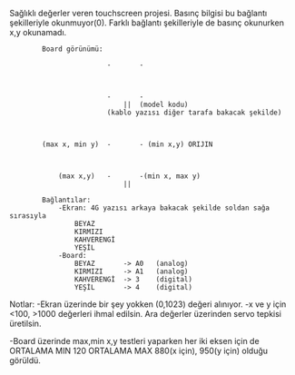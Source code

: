 Sağlıklı değerler veren touchscreen projesi.
Basınç bilgisi bu bağlantı şekilleriyle okunmuyor(0). Farklı bağlantı şekilleriyle de basınç okunurken x,y okunamadı.


			Board görünümü:

							-		-



							-		-
								||	(model kodu)
							(kablo yazısı diğer tarafa bakacak şekilde)



			(max x, min y)	-		- (min x,y) ORIJIN



				(max x,y)	-		-(min x, max y)
								||

			Bağlantılar:
				-Ekran: 4G yazısı arkaya bakacak şekilde soldan sağa sırasıyla
					BEYAZ
					KIRMIZI
					KAHVERENGİ
					YEŞİL
				-Board:
					BEYAZ 		-> A0	(analog)
					KIRMIZI 	-> A1	(analog)
					KAHVERENGİ 	-> 3	(digital)
					YEŞİL 		-> 4	(digital)

Notlar:
-Ekran üzerinde bir şey yokken (0,1023) değeri alınıyor.
-x ve y için <100, >1000 değerleri ihmal edilsin. Ara değerler üzerinden servo tepkisi üretilsin.

-Board üzerinde max,min x,y testleri yaparken her iki eksen için de
	ORTALAMA MIN 120
	ORTALAMA MAX 880(x için), 950(y için)
olduğu görüldü.
